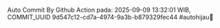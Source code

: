 Auto Commit By Github Action pada: 2025-09-09 13:32:01 WIB, COMMIT_UUID 9d547c12-cd7a-4974-9a3b-b879329fec44 #autohijau🗿
